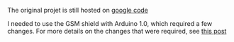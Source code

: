 The original projet is still hosted on [google code](http://code.google.com/p/gsm-playground/)

I needed to use the GSM shield with Arduino 1.0, which required a few changes. For more details on the changes that were required, see [this post](http://blog.makezine.com/2011/12/01/arduino-1-0-is-out-heres-what-you-need-to-know/)